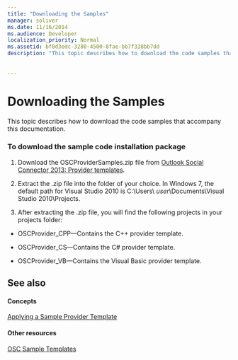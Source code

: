 ```yaml
---
title: "Downloading the Samples"
manager: soliver
ms.date: 11/16/2014
ms.audience: Developer
localization_priority: Normal
ms.assetid: bf0d3edc-3280-4500-8fae-bb7f338bb7dd
description: "This topic describes how to download the code samples that accompany this documentation."
 
 
---
```


# Downloading the Samples

This topic describes how to download the code samples that accompany this documentation.
  
### To download the sample code installation package

1. Download the OSCProviderSamples.zip file from [Outlook Social Connector 2013: Provider templates](http://code.msdn.microsoft.com/Outlook-Social-Connector-73fd8d2c).
    
2. Extract the .zip file into the folder of your choice. In Windows 7, the default path for Visual Studio 2010 is C:\Users\ _user_\Documents\Visual Studio 2010\Projects.
    
3. After extracting the .zip file, you will find the following projects in your projects folder:
    
  - OSCProvider_CPP—Contains the C++ provider template.
    
  - OSCProvider_CS—Contains the C# provider template.
    
  - OSCProvider_VB—Contains the Visual Basic provider template.
    
## See also

#### Concepts

[Applying a Sample Provider Template](applying-a-sample-provider-template.md)
#### Other resources

[OSC Sample Templates](osc-sample-templates.md)

